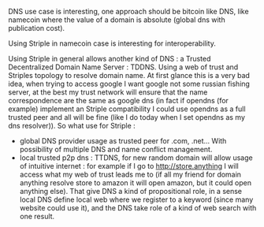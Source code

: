 [hm]: # (+++)
[hm]: # (date = "2015-05-30T12:43:26+01:00")
[hm]: # (draft = true)
[hm]: # (title = "DNS with striple case")
[hm]: # (+++)




DNS use case is interesting, one approach should be bitcoin like DNS, like namecoin where the value of a domain is absolute (global dns with publication cost).

Using Striple in namecoin case is interesting for interoperability.

Using Striple in general allows another kind of DNS : a Trusted Decentralized Domain Name Server : TDDNS. Using a web of trust and Striples topology to resolve domain name.
At first glance this is a very bad idea, when trying to access google I want google not some russian fishing server, at the best my trust network will ensure that the name correspondence are the same as google dns (in fact if opendns (for example) implement an Striple compatibility I could use opendns as a full trusted peer and all will be fine (like I do today when I set opendns as my dns resolver)). So what use for Striple :
  - global DNS provider usage as trusted peer for .com, .net... With possibility of multiple DNS and name conflict management.
  - local trusted p2p dns : TTDNS, for new random domain will allow usage of intuitive internet : for example if I go to http://store.anything I will access what my web of trust leads me to (if all my friend for domain anything resolve store to amazon it will open amazon, but it could open anything else). That give DNS a kind of propositional role, in a sense local DNS define local web where we register to a keyword (since many website could use it), and the DNS take role of a kind of web search with one result.
